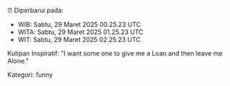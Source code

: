 ⏰ Diperbarui pada:
- WIB: Sabtu, 29 Maret 2025 00.25.23 UTC
- WITA: Sabtu, 29 Maret 2025 01.25.23 UTC
- WIT: Sabtu, 29 Maret 2025 02.25.23 UTC

Kutipan Inspiratif:
"I want some one to give me a Loan and then leave me Alone."


Kategori: funny

